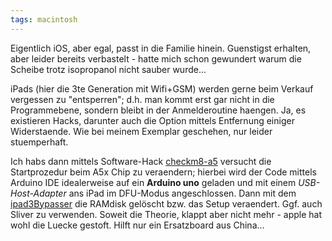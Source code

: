 ```yaml
---
tags: macintosh
---
```

Eigentlich iOS, aber egal, passt in die Familie hinein. Guenstigst erhalten, aber leider bereits verbastelt - hatte mich schon gewundert warum die Scheibe trotz isopropanol nicht sauber wurde...

iPads (hier die 3te Generation mit Wifi+GSM) werden gerne beim Verkauf vergessen zu "entsperren"; d.h. man kommt erst gar nicht in die Programmebene, sondern bleibt in der Anmelderoutine haengen. Ja, es existieren Hacks, darunter auch die Option mittels Entfernung einiger Widerstaende. Wie bei meinem Exemplar geschehen, nur leider stuemperhaft.

Ich habs dann mittels Software-Hack [checkm8-a5](https://github.com/synackuk/checkm8-a5) versucht die Startprozedur beim A5x Chip zu veraendern; hierbei wird der Code mittels Arduino IDE idealerweise auf ein **Arduino uno** geladen und mit einem *USB-Host-Adapter* ans iPad im DFU-Modus angeschlossen. Dann mit dem [ipad3Bypasser](https://alwaysappleftd.com/downloads.html) die RAMdisk gelöscht bzw. das Setup veraendert. Ggf. auch Sliver zu verwenden. Soweit die Theorie, klappt aber nicht mehr - apple hat wohl die Luecke gestoft. Hilft nur ein Ersatzboard aus China...
